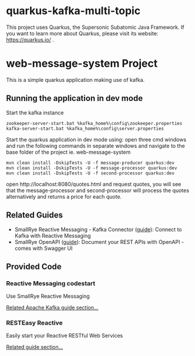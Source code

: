 # quarkus-kafka-multi-topic
This project uses Quarkus, the Supersonic Subatomic Java Framework.
If you want to learn more about Quarkus, please visit its website: https://quarkus.io/ .

# web-message-system Project
This is a simple quarkus application making use of kafka.

## Running the application in dev mode

Start the kafka instance 
```shell script
zookeeper-server-start.bat %kafka_home%\config\zookeeper.properties
kafka-server-start.bat %kafka_home%\config\server.properties
```

Start the quarkus application in dev mode using:
open three cmd windows and run the following commands in separate windows
and navigate to the base folder of the project ie. web-message-system
```shell script
mvn clean install -DskipTests -U -f message-producer quarkus:dev
mvn clean install -DskipTests -U -f message-processor quarkus:dev
mvn clean install -DskipTests -U -f second-processor quarkus:dev
```
open http://localhost:8080/quotes.html and request quotes, you will see that the message-processor 
and second-processor will process the quotes alternatively and returns a price for each quote.

## Related Guides

- SmallRye Reactive Messaging - Kafka Connector ([guide](https://quarkus.io/guides/kafka-reactive-getting-started)): Connect to Kafka with Reactive Messaging
- SmallRye OpenAPI ([guide](https://quarkus.io/guides/openapi-swaggerui)): Document your REST APIs with OpenAPI - comes with Swagger UI

## Provided Code

### Reactive Messaging codestart

Use SmallRye Reactive Messaging

[Related Apache Kafka guide section...](https://quarkus.io/guides/kafka-reactive-getting-started)


### RESTEasy Reactive

Easily start your Reactive RESTful Web Services

[Related guide section...](https://quarkus.io/guides/getting-started-reactive#reactive-jax-rs-resources)